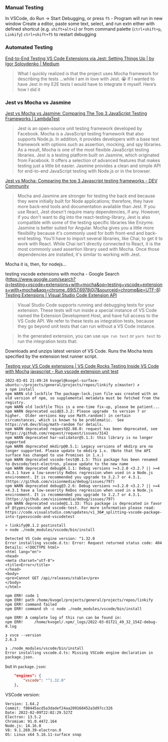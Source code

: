 


### Manual Testing

In VSCode, do Run -> Start Debugging, or press `f5` - Program will run in new window
Create a editor, paste some text, select, and run extn either with defined shortcut (e.g. `shift+alt+i`) or from command palette (`ctrl+shift+p`, `Linkify`)
`ctrl+shift+f5` to restart debugging

### Automated Testing

[End-to-End Testing VS Code Extensions via Jest: Setting Things Up | by Igor Soloydenko | Medium ](https://medium.com/@soloydenko/end-to-end-testing-vs-code-extensions-via-jest-828e5edfeb75)
>What I quickly realized is that the project uses Mocha framework for describing the tests …while I am in love with Jest. 😭 If I wanted to have Jest in my E2E tests I would have to integrate it myself. Here’s how I did it

### Jest vs Mocha vs Jasmine

[Jest vs Mocha vs Jasmine: Comparing The Top 3 JavaScript Testing Frameworks | LambdaTest ](https://www.lambdatest.com/blog/jest-vs-mocha-vs-jasmine/)
>Jest is an open-source unit testing framework developed by Facebook. Mocha is a JavaScript testing framework that also supports Node.js. In addition, it provides developers with a base test framework with options such as assertion, mocking, and spy libraries. As a result, Mocha is one of the most flexible JavaScript testing libraries.
>Jest is a testing platform built on Jasmine, which originated from Facebook. It offers a selection of advanced features that makes testing just a little bit easier.
>Jasmine provides a clean and simple API for end-to-end JavaScript testing with Node.js or in the browser.

[Jest vs Mocha: Comparing the top 3 Javascript testing frameworks - DEV Community ](https://dev.to/heroku/comparing-the-top-3-javascript-testing-frameworks-2cco)
>Mocha and Jasmine are stronger for testing the back end because they were initially built for Node applications; therefore, they have more back-end tools and documentation available than Jest.
>If you use React, Jest doesn't require many dependencies, if any. However, if you don't want to dig into the react-testing-library, Jest is also compatible with some of the testing specific libraries like Enzyme.
>Jasmine is better suited for Angular.
>Mocha gives you a little more flexibility because it's commonly used for both front-end and back-end testing. You'll have to import several libraries, like Chai, to get it to work with React. While Chai isn't directly connected to React, it is the most commonly used assertion library used with Mocha. Once those dependencies are installed, it's similar to working with Jest.

Mocha it is, then, for nodejs...

testing vscode extensions with mocha - Google Search (https://www.google.com/search?q=testing+vscode+extensions+with+mocha&oq=testing+vscode+extensions+with+mocha&aqs=chrome..69i57.6978j0j7&sourceid=chrome&ie=UTF-8)
[Testing Extensions | Visual Studio Code Extension API ](https://code.visualstudio.com/api/working-with-extensions/testing-extension)
>Visual Studio Code supports running and debugging tests for your extension. These tests will run inside a special instance of VS Code named the Extension Development Host, and have full access to the VS Code API. We refer to these tests as integration tests, because they go beyond unit tests that can run without a VS Code instance.

>In the generated extension, you can use `npm run test` or `yarn test` to run the integration tests that:

Downloads and unzips latest version of VS Code.
Runs the Mocha tests specified by the extension test runner script.

[Testing your VS Code extensions | VS Code Rocks ](https://vscode.rocks/testing/)
[Testing Inside VS Code with Mocha](https://www.youtube.com/watch?v=QsupPG1RGVQ)
[javascript - Run vscode extension unit test](https://stackoverflow.com/questions/60966215/run-vscode-extension-unit-test)



```
2022-03-01 21:49:24 kvogel@kvogel-surface-ubuntu:~/projects/general/projects/repos/linkify ±(master) ✗
❯ npm install
npm WARN old lockfile The package-lock.json file was created with an old version of npm, so supplemental metadata must be fetched from the registry.
npm WARN old lockfile This is a one-time fix-up, please be patient...
npm WARN deprecated uuid@3.3.2: Please upgrade  to version 7 or higher.  Older versions may use Math.random() in certain circumstances, which is known to be problematic.  See https://v8.dev/blog/math-random for details.
npm WARN deprecated request@2.88.0: request has been deprecated, see https://github.com/request/request/issues/3142
npm WARN deprecated har-validator@5.1.3: this library is no longer supported
npm WARN deprecated mkdirp@0.5.1: Legacy versions of mkdirp are no longer supported. Please update to mkdirp 1.x. (Note that the API surface has changed to use Promises in 1.x.)
npm WARN deprecated vscode-test@0.1.5: This package has been renamed to @vscode/test-electron, please update to the new name
npm WARN deprecated debug@4.1.1: Debug versions >=3.2.0 <3.2.7 || >=4 <4.3.1 have a low-severity ReDos regression when used in a Node.js environment. It is recommended you upgrade to 3.2.7 or 4.3.1. (https://github.com/visionmedia/debug/issues/797)
npm WARN deprecated debug@3.2.6: Debug versions >=3.2.0 <3.2.7 || >=4 <4.3.1 have a low-severity ReDos regression when used in a Node.js environment. It is recommended you upgrade to 3.2.7 or 4.3.1. (https://github.com/visionmedia/debug/issues/797)
npm WARN deprecated vscode@1.1.33: This package is deprecated in favor of @types/vscode and vscode-test. For more information please read: https://code.visualstudio.com/updates/v1_36#_splitting-vscode-package-into-typesvscode-and-vscodetest

> linkify@0.1.2 postinstall
> node ./node_modules/vscode/bin/install

Detected VS Code engine version: ^1.32.0
Error installing vscode.d.ts: Error: Request returned status code: 404
Details: <!DOCTYPE html>
<html lang="en">
<head>
<meta charset="utf-8">
<title>Error</title>
</head>
<body>
<pre>Cannot GET /api/releases/stable</pre>
</body>
</html>

npm ERR! code 1
npm ERR! path /home/kvogel/projects/general/projects/repos/linkify
npm ERR! command failed
npm ERR! command sh -c node ./node_modules/vscode/bin/install

npm ERR! A complete log of this run can be found in:
npm ERR!     /home/kvogel/.npm/_logs/2022-03-01T21_49_32_154Z-debug-0.log

❯ vsce --version
2.6.3

❯ ./node_modules/vscode/bin/install
Error installing vscode.d.ts: Missing VSCode engine declaration in package.json.
```
but in `package.json`:
```json
	"engines": {
		"vscode": "^1.32.0"
	},
```

VSCode version:
```
Version: 1.64.2
Commit: f80445acd5a3dadef24aa209168452a3d97cc326
Date: 2022-02-09T22:02:29.527Z
Electron: 13.5.2
Chromium: 91.0.4472.164
Node.js: 14.16.0
V8: 9.1.269.39-electron.0
OS: Linux x64 5.16.11-surface snap
```